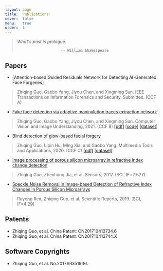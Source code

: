 ```yaml
---
layout: page
title:  Publications
cover:  false
menu:   true
order:  1
---
```


> _What's past is prologue._
>
>                         -- William Shakespeare

## Papers
* [Attention-based Guided Residuals Network for Detecting AI-Generated Face Forgeries]
>Zhiqing Guo, Gaobo Yang, Jiyou Chen, and Xingming Sun. IEEE Transactions on Information Forensics and Security, Submitted. (CCF A) 

* [Fake face detection via adaptive manipulation traces extraction network](https://arxiv.org/abs/2005.04945)
>Zhiqing Guo, Gaobo Yang, Jiyou Chen, and Xingming Sun. Computer Vision and Image Understanding, 2021. (CCF B) [[pdf]](https://arxiv.org/pdf/2005.04945.pdf) [[code]](https://github.com/EricGzq/AMTENnet) [[dataset]](https://github.com/EricGzq/Hybrid-Fake-Face-Dataset)

* [Blind detection of glow-based facial forgery](https://link.springer.com/article/10.1007/s11042-020-10098-y)
>Zhiqing Guo, Lipin Hu, Ming Xia, and Gaobo Yang. Multimedia Tools and Applications, 2020. (CCF C) [[pdf]](https://link.springer.com/content/pdf/10.1007/s11042-020-10098-y.pdf) [[dataset]](https://github.com/EricGzq/GFF-Dataset)

* [Image processing of porous silicon microarray in refractive index change detection](https://www.mdpi.com/1424-8220/17/6/1335)
>Zhiqing Guo, Zhenhong Jia, et al. Sensors, 2017. (SCI, IF=2.677)

* [Speckle Noise Removal in Image-based Detection of Refractive Index Changes in Porous Silicon Microarrays](https://www.nature.com/articles/s41598-019-51435-y)
>Ruyong Ren, Zhiqing Guo, et al. Scientific Reports, 2019. (SCI, IF=4.29)

## Patents
* Zhiqing Guo, et al. China Patent: CN201710413734.6
* Zhiqing Guo, et al. China Patent: CN201710413744.X

## Software Copyrights
* Zhiqing Guo, et al. No.2017SR351936.
